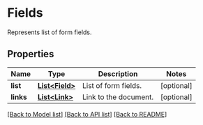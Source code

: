 ﻿
# Fields
Represents list of form fields.

## Properties
Name | Type | Description | Notes
------------ | ------------- | ------------- | -------------
**list** | [**List&lt;Field&gt;**](Field.md) | List of form fields. | [optional]
**links** | [**List&lt;Link&gt;**](Link.md) | Link to the document. | [optional]


[[Back to Model list]](../../README.md#documentation-for-models) [[Back to API list]](../../README.md#documentation-for-api-endpoints) [[Back to README]](../../README.md)


